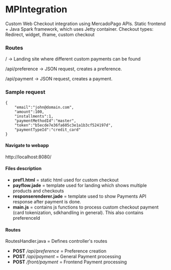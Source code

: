 # MPIntegration
Custom Web Checkout integration using MercadoPago APIs.
Static frontend + Java Spark framework, which uses Jetty container.
Checkout types: Redirect, widget, iframe, custom checkout

### Routes
/ -> Landing site where different custom payments can be found

/api/preference -> JSON request, creates a preference. 

/api/payment  -> JSON request, creates a payment. 

### Sample request
```
{
	"email":"john@domain.com",
	"amount":100,
	"installments":1,
	"paymentMethodId":"master",
	"token":"b5ecde7e36fa605c3e1a1b3cf524197d",
	"paymentTypeId":"credit_card"
}
```


#### Navigate to webapp
http://localhost:8080/

#### Files description
- **pref1.html** =  static html used for custom checkout
- **payflow.jade** = template used for landing which shows multiple products and checkouts
- **responserenderer.jade** = template used to show Payments API response after payment is done.
- **main.js** = contains js functions to process custom checkout payment (card tokenization, sdkhandling in general). This also contains preferenceId

#### Routes
RoutesHandler.java = Defines controller's routes

- **POST** */api/preference* = Preference creation
- **POST** */api/payment* = General Payment processing
- **POST** */front/payment* = Frontend Payment processing

